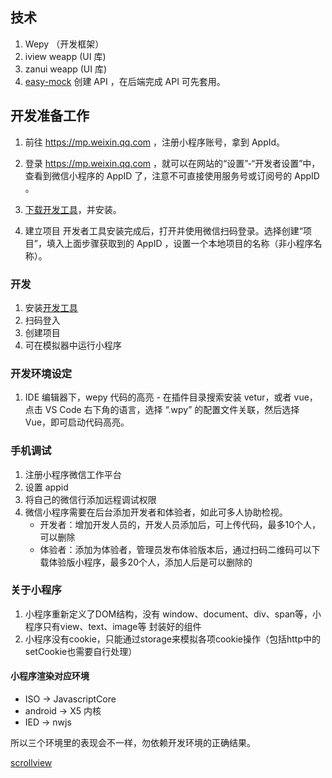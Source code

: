 ## 技术

1. Wepy （开发框架）
2. iview weapp (UI 库)
3. zanui weapp (UI 库)
4. [easy-mock](https://easy-mock.com/) 创建 API ，在后端完成 API 可先套用。


## 开发准备工作
1. 前往 https://mp.weixin.qq.com ，注册小程序账号，拿到 AppId。

2. 登录 https://mp.weixin.qq.com ，就可以在网站的“设置”-“开发者设置”中，查看到微信小程序的 AppID 了，注意不可直接使用服务号或订阅号的 AppID 。 

3. [下载开发工具](https://mp.weixin.qq.com/debug/wxadoc/dev/devtools/download.html?t=1476197489869)，并安装。

4. 建立项目
开发者工具安装完成后，打开并使用微信扫码登录。选择创建“项目”，填入上面步骤获取到的 AppID ，设置一个本地项目的名称（非小程序名称）。

### 开发
1. 安装[开发工具](https://developers.weixin.qq.com/miniprogram/dev/devtools/download.html?t=2018125)
2. 扫码登入
3. 创建项目
4. 可在模拟器中运行小程序


### 开发环境设定
1. IDE 编辑器下，wepy 代码的高亮 - 在插件目录搜索安装 vetur，或者 vue，点击 VS Code 右下角的语言，选择 “.wpy” 的配置文件关联，然后选择 Vue，即可启动代码高亮。



### 手机调试
1. 注册小程序微信工作平台
2. 设置 appid
3. 将自己的微信行添加远程调试权限
4. 微信小程序需要在后台添加开发者和体验者，如此可多人协助检视。
    * 开发者：增加开发人员的，开发人员添加后，可上传代码，最多10个人，可以删除
    * 体验者：添加为体验者，管理员发布体验版本后，通过扫码二维码可以下载体验版小程序，最多20个人，添加人后是可以删除的



### 关于小程序

1. 小程序重新定义了DOM结构，没有 window、document、div、span等，小程序只有view、text、image等 封装好的组件
2. 小程序没有cookie，只能通过storage来模拟各项cookie操作（包括http中的setCookie也需要自行处理）

#### 小程序渲染对应环境

* ISO -> JavascriptCore
* android -> X5 内核
* IED -> nwjs

所以三个环境里的表现会不一样，勿依赖开发环境的正确结果。


[scrollview](https://www.jianshu.com/p/f6d771421eb9)




